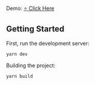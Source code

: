 Demo: [⭐ Click Here](https://minute-burger.vercel.app)

## Getting Started

First, run the development server:

```bash
yarn dev
```

Building the project:

```bash
yarn build
```
